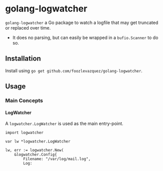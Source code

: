 
# golang-logwatcher

`golang-logwatcher` a Go package to watch a logfile that may get truncated or replaced over time.

- It does no parsing, but can easily be wrapped in a `bufio.Scanner` to do so.

## Installation

Install using `go get github.com/foozlevazquez/golang-logwatcher`.

## Usage

### Main Concepts

#### LogWatcher

A `logwatcher.LogWatcher` is used as the main entry-point.

```
import logwatcher

var lw *logwatcher.LogWatcher

lw, err := logwatcher.New(
    &logwatcher.Config{
        Filename: "/var/log/mail.log",
        Log:
